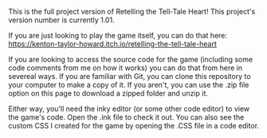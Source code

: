This is the full project version of Retelling the Tell-Tale Heart! This project's version number is currently 1.01.

If you are just looking to play the game itself, you can do that here: https://kenton-taylor-howard.itch.io/retelling-the-tell-tale-heart

If you are looking to access the source code for the game (including some code comments from me on how it works) you can do that from here in severeal ways.  If you are familiar with Git, you can clone this repository to your computer to make a copy of it. If you aren't, you can use the .zip file option on this page to download a zipped folder and unzip it.

Either way, you'll need the inky editor (or some other code editor) to view the game's code.  Open the .ink file to check it out.  You can also see the custom CSS I created for the game by opening the .CSS file in a code editor.
